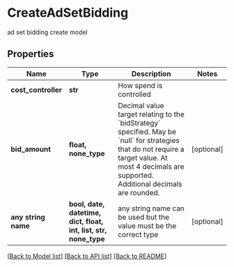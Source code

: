 # CreateAdSetBidding

ad set bidding create model

## Properties
Name | Type | Description | Notes
------------ | ------------- | ------------- | -------------
**cost_controller** | **str** | How spend is controlled | 
**bid_amount** | **float, none_type** | Decimal value target relating to the &#x60;bidStrategy&#x60; specified. May be &#x60;null&#x60; for strategies that do not require a target value. At most 4 decimals are supported. Additional decimals are rounded. | [optional] 
**any string name** | **bool, date, datetime, dict, float, int, list, str, none_type** | any string name can be used but the value must be the correct type | [optional]

[[Back to Model list]](../README.md#documentation-for-models) [[Back to API list]](../README.md#documentation-for-api-endpoints) [[Back to README]](../README.md)


